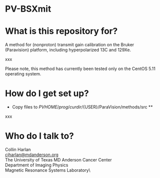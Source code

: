 # PV-BSXmit

# What is this repository for?
A method for (nonproton) transmit gain calibration on the Bruker (Paravision) platform, including hyperpolarized 13C and 129Xe. 

xxx

Please note, this method has currently been tested only on the CentOS 5.11 operating system.

# How do I get set up?
* Copy files to ${PVHOME}/prog/curdir/${USER}/ParaVision/methods/src **

xxx

# Who do I talk to?
Collin Harlan\
cjharlan@mdanderson.org\
The University of Texas MD Anderson Cancer Center\
Department of Imaging Physics\
Magnetic Resonance Systems Laboratory\
